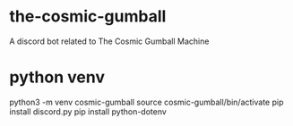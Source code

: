 # the-cosmic-gumball
A discord bot related to The Cosmic Gumball Machine

# python venv
python3 -m venv cosmic-gumball
source cosmic-gumball/bin/activate
pip install discord.py
pip install python-dotenv
